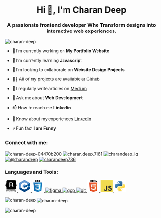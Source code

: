 <h1 align="center">Hi 👋, I'm Charan Deep</h1>
<h3 align="center">A passionate frontend developer Who Transform designs into interactive web experiences.</h3>

<p align="left"> <img src="https://komarev.com/ghpvc/?username=charan-deep&label=Profile%20views&color=0e75b6&style=flat" alt="charan-deep" /> </p>



- 🔭 I’m currently working on **My Portfolio Website**

- 🌱 I’m currently learning **Javascript**

- 👯 I’m looking to collaborate on **Website Design Projects**

- 👨‍💻 All of my projects are available at [Github](https://github.com/Charan-Deep?tab=repositories)

- 📝 I regularly write articles on [Medium](https://medium.com/@Charandeep)

- 💬 Ask me about **Web Development**

- 📫 How to reach me **Linkedin**

- 📄 Know about my experiences [Linkedin](https://www.linkedin.com/in/charan-deep-04470b200/)

- ⚡ Fun fact **I am Funny**

<h3 align="left">Connect with me:</h3>
<p align="left">
<a href="https://linkedin.com/in/charan-deep-04470b200" target="blank"><img align="center" src="https://raw.githubusercontent.com/rahuldkjain/github-profile-readme-generator/master/src/images/icons/Social/linked-in-alt.svg" alt="charan-deep-04470b200" height="30" width="40" /></a>
<a href="https://fb.com/charan.deep.7161" target="blank"><img align="center" src="https://raw.githubusercontent.com/rahuldkjain/github-profile-readme-generator/master/src/images/icons/Social/facebook.svg" alt="charan.deep.7161" height="30" width="40" /></a>
<a href="https://instagram.com/charandeep_ig" target="blank"><img align="center" src="https://raw.githubusercontent.com/rahuldkjain/github-profile-readme-generator/master/src/images/icons/Social/instagram.svg" alt="charandeep_ig" height="30" width="40" /></a>
<a href="https://medium.com/@charandeep" target="blank"><img align="center" src="https://raw.githubusercontent.com/rahuldkjain/github-profile-readme-generator/master/src/images/icons/Social/medium.svg" alt="@charandeep" height="30" width="40" /></a>
<a href="https://www.hackerrank.com/charandeep736" target="blank"><img align="center" src="https://raw.githubusercontent.com/rahuldkjain/github-profile-readme-generator/master/src/images/icons/Social/hackerrank.svg" alt="charandeep736" height="30" width="40" /></a>
</p>

<h3 align="left">Languages and Tools:</h3>
<p align="left"> <a href="https://getbootstrap.com" target="_blank" rel="noreferrer"> <img src="https://raw.githubusercontent.com/devicons/devicon/master/icons/bootstrap/bootstrap-plain-wordmark.svg" alt="bootstrap" width="40" height="40"/> </a> <a href="https://www.w3schools.com/cpp/" target="_blank" rel="noreferrer"> <img src="https://raw.githubusercontent.com/devicons/devicon/master/icons/cplusplus/cplusplus-original.svg" alt="cplusplus" width="40" height="40"/> </a> <a href="https://www.w3schools.com/css/" target="_blank" rel="noreferrer"> <img src="https://raw.githubusercontent.com/devicons/devicon/master/icons/css3/css3-original-wordmark.svg" alt="css3" width="40" height="40"/> </a> <a href="https://www.figma.com/" target="_blank" rel="noreferrer"> <img src="https://www.vectorlogo.zone/logos/figma/figma-icon.svg" alt="figma" width="40" height="40"/> </a> <a href="https://cloud.google.com" target="_blank" rel="noreferrer"> <img src="https://www.vectorlogo.zone/logos/google_cloud/google_cloud-icon.svg" alt="gcp" width="40" height="40"/> </a> <a href="https://git-scm.com/" target="_blank" rel="noreferrer"> <img src="https://www.vectorlogo.zone/logos/git-scm/git-scm-icon.svg" alt="git" width="40" height="40"/> </a> <a href="https://www.w3.org/html/" target="_blank" rel="noreferrer"> <img src="https://raw.githubusercontent.com/devicons/devicon/master/icons/html5/html5-original-wordmark.svg" alt="html5" width="40" height="40"/> </a> <a href="https://developer.mozilla.org/en-US/docs/Web/JavaScript" target="_blank" rel="noreferrer"> <img src="https://raw.githubusercontent.com/devicons/devicon/master/icons/javascript/javascript-original.svg" alt="javascript" width="40" height="40"/> </a> <a href="https://www.python.org" target="_blank" rel="noreferrer"> <img src="https://raw.githubusercontent.com/devicons/devicon/master/icons/python/python-original.svg" alt="python" width="40" height="40"/> </a> </p>

<p><img align="left" src="https://github-readme-stats.vercel.app/api/top-langs?username=charan-deep&show_icons=true&locale=en&layout=compact" alt="charan-deep" /></p>

<p>&nbsp;<img align="center" src="https://github-readme-stats.vercel.app/api?username=charan-deep&show_icons=true&locale=en" alt="charan-deep" /></p>

<p><img align="center" src="https://github-readme-streak-stats.herokuapp.com/?user=charan-deep&" alt="charan-deep" /></p>
